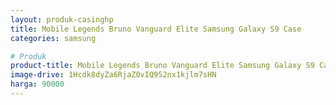 ```yaml
---
layout: produk-casinghp
title: Mobile Legends Bruno Vanguard Elite Samsung Galaxy S9 Case
categories: samsung

# Produk
product-title: Mobile Legends Bruno Vanguard Elite Samsung Galaxy S9 Case
image-drive: 1Hcdk8dyZa6RjaZ0vIQ952nx1kjlm7sHN
harga: 90000
---
```

